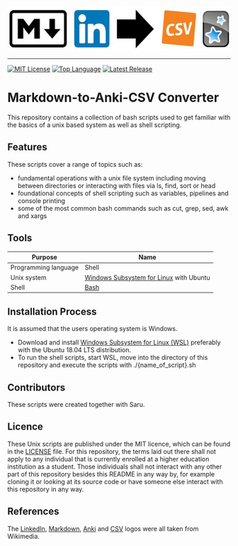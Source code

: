 <img src=resources/img/markdown-to-anki-csv-converter_logo.JPG alt="<Markdown-to-Anki-CSV Converter Logo" width="534" height="100">

--------------------------------------------------------------------------------
[![MIT License](https://img.shields.io/github/license/johanneshagspiel/markdown-to-anki-csv-converter)](LICENSE)
[![Top Language](https://img.shields.io/github/languages/top/johanneshagspiel/markdown-to-anki-csv-converter)](https://github.com/johanneshagspiel/markdown-to-anki-csv-converter)
[![Latest Release](https://img.shields.io/github/v/release/johanneshagspiel/markdown-to-anki-csv-converter)](https://github.com/johanneshagspiel/markdown-to-anki-csv-converter/releases/)

# Markdown-to-Anki-CSV Converter

This repository contains a collection of bash scripts used to get familiar with the basics of a unix based system as well as shell scripting.  

## Features

These scripts cover a range of topics such as:

- fundamental operations with a unix file system including moving between directories or interacting with files via ls, find, sort or head
- foundational concepts of shell scripting such as variables, pipelines and console printing
- some of the most common bash commands such as cut, grep, sed, awk and xargs

## Tools

| Purpose              | Name                                                                                             |
|----------------------|--------------------------------------------------------------------------------------------------|
| Programming language | Shell                                                                                            |
| Unix system          | [Windows Subsystem for Linux](https://docs.microsoft.com/en-us/windows/wsl/install) with Ubuntu |
| Shell                | [Bash](https://www.gnu.org/software/bash/)                                                       |

## Installation Process

It is assumed that the users operating system is Windows. 

- Download and install [Windows Subsystem for Linux (WSL)](https://docs.microsoft.com/en-us/windows/wsl/install-win10) preferably with the Ubuntu 18.04 LTS distribution.
- To run the shell scripts, start WSL, move into the directory of this repository and execute the scripts with ./{name_of_script}.sh

## Contributors

These scripts were created together with Saru.

## Licence

These Unix scripts are published under the MIT licence, which can be found in the [LICENSE](LICENSE) file. For this repository, the terms laid out there shall not apply to any individual that is currently enrolled at a higher education institution as a student. Those individuals shall not interact with any other part of this repository besides this README in any way by, for example cloning it or looking at its source code or have someone else interact with this repository in any way.

## References

The [LinkedIn](https://upload.wikimedia.org/wikipedia/commons/thumb/f/f8/LinkedIn_icon_circle.svg/2048px-LinkedIn_icon_circle.svg.png), [Markdown](https://upload.wikimedia.org/wikipedia/commons/thumb/4/48/Markdown-mark.svg/208px-Markdown-mark.svg.png?20190322184628), [Anki](https://upload.wikimedia.org/wikipedia/commons/thumb/3/3d/Anki-icon.svg/1200px-Anki-icon.svg.png) and [CSV](https://commons.wikimedia.org/wiki/File:Logo_CSV.svg) logos were all taken from Wikimedia.